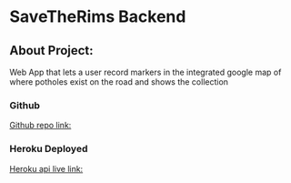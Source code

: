 # SaveTheRims Backend
## About Project:
Web App that lets a user record markers in the integrated google map of where potholes exist on the road and shows the collection

### Github
[Github repo link:](https://github.com/asaganda/savetherims_backend)
### Heroku Deployed
[Heroku api live link:](https://savetherims-backend.herokuapp.com/coord)